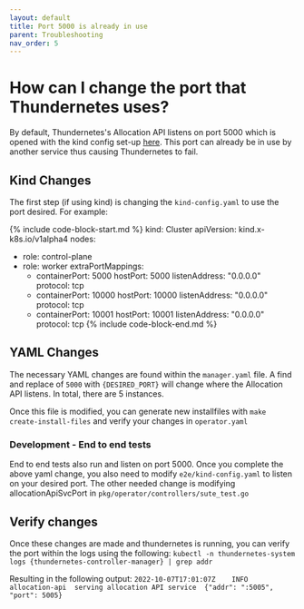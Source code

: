 ```yaml
---
layout: default
title: Port 5000 is already in use
parent: Troubleshooting
nav_order: 5
---
```


# How can I change the port that Thundernetes uses?

By default, Thundernetes's Allocation API listens on port 5000 which is opened with the kind config set-up [here](../quickstart/installing-kind.md). This port can already be in use by another service thus causing Thundernetes to fail.

## Kind Changes
The first step (if using kind) is changing the `kind-config.yaml` to use the port desired. For example:

{% include code-block-start.md %}
kind: Cluster
apiVersion: kind.x-k8s.io/v1alpha4
nodes:
- role: control-plane
- role: worker
  extraPortMappings:
  - containerPort: 5000
    hostPort: 5000
    listenAddress: "0.0.0.0"
    protocol: tcp
  - containerPort: 10000
    hostPort: 10000
    listenAddress: "0.0.0.0"
    protocol: tcp
  - containerPort: 10001
    hostPort: 10001
    listenAddress: "0.0.0.0"
    protocol: tcp
{% include code-block-end.md %}

## YAML Changes
The necessary YAML changes are found within the `manager.yaml` file. A find and replace of `5000` with `{DESIRED_PORT}` will change where the Allocation API listens. In total, there are 5 instances.

Once this file is modified, you can generate new installfiles with `make create-install-files` and verify your changes in `operator.yaml`

### Development - End to end tests
End to end tests also run and listen on port 5000. Once you complete the above yaml change, you also need to modify `e2e/kind-config.yaml` to listen on your desired port. The other needed change is modifying allocationApiSvcPort in `pkg/operator/controllers/sute_test.go`

## Verify changes

Once these changes are made and thundernetes is running, you can verify the port within the logs using the following:
`kubectl -n thundernetes-system logs {thundernetes-controller-manager} | grep addr`

Resulting in the following output:
`2022-10-07T17:01:07Z    INFO    allocation-api  serving allocation API service  {"addr": ":5005", "port": 5005}`
